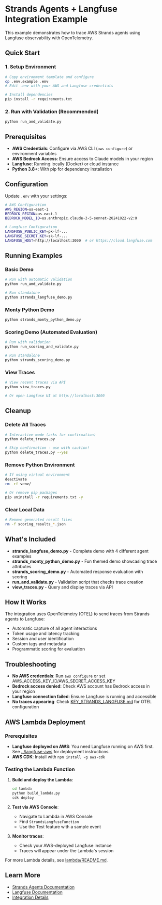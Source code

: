 # Strands Agents + Langfuse Integration Example

This example demonstrates how to trace AWS Strands agents using Langfuse observability with OpenTelemetry.

## Quick Start

### 1. Setup Environment  
```bash
# Copy environment template and configure
cp .env.example .env
# Edit .env with your AWS and Langfuse credentials

# Install dependencies
pip install -r requirements.txt
```

### 2. Run with Validation (Recommended)
   ```bash
   python run_and_validate.py
   ```

## Prerequisites

- **AWS Credentials**: Configure via AWS CLI (`aws configure`) or environment variables
- **AWS Bedrock Access**: Ensure access to Claude models in your region
- **Langfuse**: Running locally (Docker) or cloud instance
- **Python 3.8+**: With pip for dependency installation

## Configuration

Update `.env` with your settings:
```bash
# AWS Configuration
AWS_REGION=us-east-1
BEDROCK_REGION=us-east-1
BEDROCK_MODEL_ID=us.anthropic.claude-3-5-sonnet-20241022-v2:0

# Langfuse Configuration
LANGFUSE_PUBLIC_KEY=pk-lf-...
LANGFUSE_SECRET_KEY=sk-lf-...
LANGFUSE_HOST=http://localhost:3000  # or https://cloud.langfuse.com
```

## Running Examples

### Basic Demo
```bash
# Run with automatic validation
python run_and_validate.py

# Run standalone
python strands_langfuse_demo.py
```

### Monty Python Demo
```bash
python strands_monty_python_demo.py
```

### Scoring Demo (Automated Evaluation)
```bash
# Run with validation
python run_scoring_and_validate.py

# Run standalone
python strands_scoring_demo.py
```

### View Traces
```bash
# View recent traces via API
python view_traces.py

# Or open Langfuse UI at http://localhost:3000
```

## Cleanup

### Delete All Traces
```bash
# Interactive mode (asks for confirmation)
python delete_traces.py

# Skip confirmation - use with caution!
python delete_traces.py --yes
```

### Remove Python Environment
```bash
# If using virtual environment
deactivate
rm -rf venv/

# Or remove pip packages
pip uninstall -r requirements.txt -y
```

### Clear Local Data
```bash
# Remove generated result files
rm -f scoring_results_*.json
```

## What's Included

- **strands_langfuse_demo.py** - Complete demo with 4 different agent examples
- **strands_monty_python_demo.py** - Fun themed demo showcasing trace attributes
- **strands_scoring_demo.py** - Automated response evaluation with scoring
- **run_and_validate.py** - Validation script that checks trace creation
- **view_traces.py** - Query and display traces via API

## How It Works

The integration uses OpenTelemetry (OTEL) to send traces from Strands agents to Langfuse:
- Automatic capture of all agent interactions
- Token usage and latency tracking
- Session and user identification
- Custom tags and metadata
- Programmatic scoring for evaluation

## Troubleshooting

- **No AWS credentials**: Run `aws configure` or set AWS_ACCESS_KEY_ID/AWS_SECRET_ACCESS_KEY
- **Bedrock access denied**: Check AWS account has Bedrock access in your region
- **Langfuse connection failed**: Ensure Langfuse is running and accessible
- **No traces appearing**: Check [KEY_STRANDS_LANGFUSE.md](KEY_STRANDS_LANGFUSE.md) for OTEL configuration

## AWS Lambda Deployment

### Prerequisites
- **Langfuse deployed on AWS**: You need Langfuse running on AWS first. See [../langfuse-aws](../langfuse-aws/) for deployment instructions.
- **AWS CDK**: Install with `npm install -g aws-cdk`

### Testing the Lambda Function

1. **Build and deploy the Lambda**:
   ```bash
   cd lambda
   python build_lambda.py
   cdk deploy
   ```

2. **Test via AWS Console**:
   - Navigate to Lambda in AWS Console
   - Find `StrandsLangfuseFunction`
   - Use the Test feature with a sample event

3. **Monitor traces**:
   - Check your AWS-deployed Langfuse instance
   - Traces will appear under the Lambda's session

For more Lambda details, see [lambda/README.md](lambda/README.md).

## Learn More

- [Strands Agents Documentation](https://strandsagents.com)
- [Langfuse Documentation](https://langfuse.com/docs)
- [Integration Details](KEY_STRANDS_LANGFUSE.md)